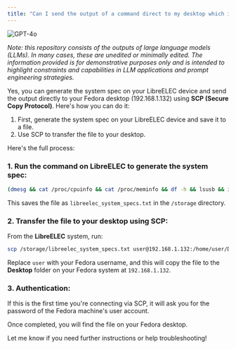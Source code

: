 ```yaml
---
title: "Can I send the output of a command direct to my desktop which is connecting over SSH"
---
```

![GPT-4o](https://img.shields.io/badge/GPT--4o-3333FF?style=for-the-badge&logo=openai&logoColor=white)



*Note: this repository consists of the outputs of large language models (LLMs). In many cases, these are unedited or minimally edited. The information provided is for demonstrative purposes only and is intended to highlight constraints and capabilities in LLM applications and prompt engineering strategies.*


Yes, you can generate the system spec on your LibreELEC device and send the output directly to your Fedora desktop (192.168.1.132) using **SCP (Secure Copy Protocol)**. Here's how you can do it:

1. First, generate the system spec on your LibreELEC device and save it to a file.
2. Use SCP to transfer the file to your desktop.

Here's the full process:

### 1. Run the command on LibreELEC to generate the system spec:
```bash
(dmesg && cat /proc/cpuinfo && cat /proc/meminfo && df -h && lsusb && ifconfig && uname -a) > /storage/libreelec_system_specs.txt
```

This saves the file as `libreelec_system_specs.txt` in the `/storage` directory.

### 2. Transfer the file to your desktop using SCP:
From the **LibreELEC** system, run:
```bash
scp /storage/libreelec_system_specs.txt user@192.168.1.132:/home/user/Desktop/
```

Replace `user` with your Fedora username, and this will copy the file to the **Desktop** folder on your Fedora system at `192.168.1.132`.

### 3. Authentication:
If this is the first time you're connecting via SCP, it will ask you for the password of the Fedora machine's user account.

Once completed, you will find the file on your Fedora desktop.

Let me know if you need further instructions or help troubleshooting!